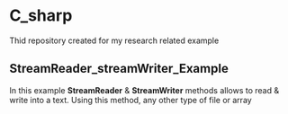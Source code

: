# C_sharp
Thid repository created for my research related example


## StreamReader_streamWriter_Example

In this example **StreamReader** & **StreamWriter** methods allows to read & write into a text. Using this method, any other type of file or array
